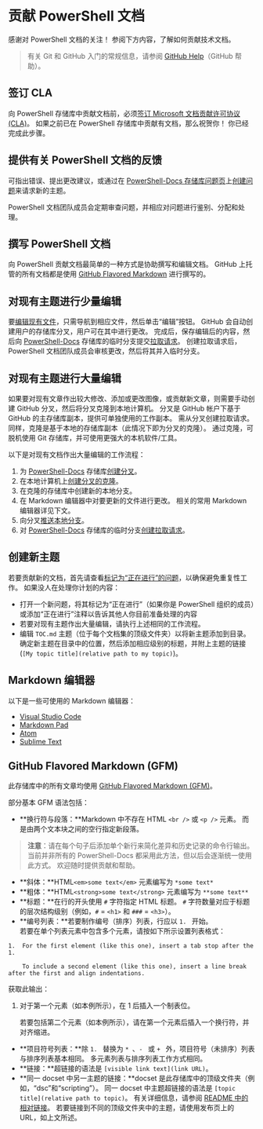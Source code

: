 # <a name="contributing-to-powershell-documentation"></a>贡献 PowerShell 文档

感谢对 PowerShell 文档的关注！ 参阅下方内容，了解如何贡献技术文档。

>有关 Git 和 GitHub 入门的常规信息，请参阅 [GitHub Help](https://help.github.com/)（GitHub 帮助）。 

## <a name="sign-a-cla"></a>签订 CLA

向 PowerShell 存储库中贡献文档前，必须[签订 Microsoft 文档贡献许可协议 (CLA)](https://cla.microsoft.com/)。 如果之前已在 PowerShell 存储库中贡献有文档，那么祝贺你！ 你已经完成此步骤。

## <a name="providing-feedback-on-powershell-documentation"></a>提供有关 PowerShell 文档的反馈

可指出错误、提出更改建议，或通过在 [PowerShell-Docs 存储库问题页](https://help.github.com/articles/creating-an-issue/)上[创建问题](https://github.com/PowerShell/PowerShell-Docs/issues)来请求新的主题。

PowerShell 文档团队成员会定期审查问题，并相应对问题进行鉴别、分配和处理。

## <a name="writing-powershell-documentation"></a>撰写 PowerShell 文档

向 PowerShell 贡献文档最简单的一种方式是协助撰写和编辑文档。 GitHub 上托管的所有文档都是使用 [GitHub Flavored Markdown](https://help.github.com/articles/github-flavored-markdown/) 进行撰写的。

## <a name="making-minor-edits-to-existing-topics"></a>对现有主题进行少量编辑

要[编辑现有文件](https://help.github.com/articles/editing-files-in-another-user-s-repository/)，只需导航到相应文件，然后单击“编辑”按钮。 GitHub 会自动创建用户的存储库分叉，用户可在其中进行更改。 完成后，保存编辑后的内容，然后向 [PowerShell-Docs](https://github.com/PowerShell/PowerShell-Docs) 存储库的临时分支提交[拉取请求](https://help.github.com/articles/creating-a-pull-request/)。 创建拉取请求后，PowerShell 文档团队成员会审核更改，然后将其并入临时分支。

## <a name="making-major-edits-to-existing-topics"></a>对现有主题进行大量编辑

如果要对现有文章作出较大修改、添加或更改图像，或贡献新文章，则需要手动创建 GitHub 分叉，然后将分叉克隆到本地计算机。 分叉是 GitHub 帐户下基于 GitHub 的主存储库副本，提供可单独使用的工作副本。 需从分叉创建拉取请求。 同样，克隆是基于本地的存储库副本（此情况下即为分叉的克隆）。 通过克隆，可脱机使用 Git 存储库，并可使用更强大的本机软件/工具。

以下是对现有文档作出大量编辑的工作流程：

1. 为 [PowerShell-Docs](https://github.com/PowerShell/PowerShell-Docs) 存储库[创建分叉](https://help.github.com/articles/fork-a-repo/)。
2. 在本地计算机上[创建分叉的克隆](https://help.github.com/articles/cloning-a-repository/)。
3. 在克隆的存储库中创建新的本地分支。
4. 在 Markdown 编辑器中对要更新的文件进行更改。 
   相关的常用 Markdown 编辑器详见下文。
5. 向分叉[推送本地分支](https://help.github.com/articles/pushing-to-a-remote/)。
6. 对 [PowerShell-Docs](https://github.com/PowerShell/PowerShell-Docs) 存储库的临时分支[创建拉取请求](https://help.github.com/articles/creating-a-pull-request/)。

## <a name="creating-new-topics"></a>创建新主题

若要贡献新的文档，首先请查看[标记为“正在进行”的问题](https://github.com/PowerShell/PowerShell-Docs/labels/in%20progress)，以确保避免重复性工作。
如果没人在处理你计划的内容：

* 打开一个新问题，将其标记为“正在进行”（如果你是 PowerShell 组织的成员）或添加“正在进行”注释以告诉其他人你目前准备处理的内容
* 若要对现有主题作出大量编辑，请执行上述相同的工作流程。
* 编辑 `TOC.md` 主题（位于每个文档集的顶级文件夹）以将新主题添加到目录。 
  确定新主题在目录中的位置，然后添加相应级别的标题，并附上主题的链接 (`[My topic title](relative path to my topic)`)。

## <a name="markdown-editors"></a>Markdown 编辑器

以下是一些可使用的 Markdown 编辑器：

* [Visual Studio Code](https://code.visualstudio.com)
* [Markdown Pad](http://markdownpad.com/)
* [Atom](https://atom.io/)
* [Sublime Text](http://www.sublimetext.com/)


## <a name="github-flavored-markdown-gfm"></a>GitHub Flavored Markdown (GFM)

此存储库中的所有文章均使用 [GitHub Flavored Markdown (GFM)](https://help.github.com/articles/github-flavored-markdown/)。

部分基本 GFM 语法包括：

* **换行符与段落：**Markdown 中不存在 HTML `<br />` 或 `<p />` 元素。 而是由两个文本块之间的空行指定新段落。

> **注意**：请在每个句子后添加单个新行来简化差异和历史记录的命令行输出。
当前并非所有的 PowerShell-Docs 都采用此方法，但以后会逐渐统一使用此方式。 欢迎随时提供贡献和帮助。 

* **斜体：**HTML`<em>some text</em>` 元素编写为 `*some text*`
* **粗体：**HTML`<strong>some text</strong>` 元素编写为 `**some text**`
* **标题：**在行的开头使用 `#` 字符指定 HTML 标题。 
  `#` 字符数量对应于标题的层次结构级别（例如，`#` = `<h1>` 和 `###` = ```<h3>```）。
* **编号列表：**若要制作编号（排序）列表，行应以 `1. ` 开始。  
  若要在单个列表元素中包含多个元素，请按如下所示设置列表格式：
```        
1.  For the first element (like this one), insert a tab stop after the 1. 

    To include a second element (like this one), insert a line break after the first and align indentations.
```
获取此输出：

1.  对于第一个元素（如本例所示），在 1 后插入一个制表位。 

    若要包括第二个元素（如本例所示），请在第一个元素后插入一个换行符，并对齐缩进。

* **项目符号列表：**除 `1. ` 替换为 `* `、`- ` 或 `+ ` 外，项目符号（未排序）列表与排序列表基本相同。 多元素列表与排序列表工作方式相同。
* **链接：**超链接的语法是 `[visible link text](link URL)`。
* **同一 docset 中另一主题的链接：**docset 是此存储库中的顶级文件夹（例如，“dsc”和“scripting”）。
    同一 docset 中主题超链接的语法是 `[topic title](relative path to topic)`。 
    有关详细信息，请参阅 [README 中的相对链接](https://help.github.com/articles/relative-links-in-readmes/)。 
    若要链接到不同的顶级文件夹中的主题，请使用发布页上的 URL，如上文所述。
